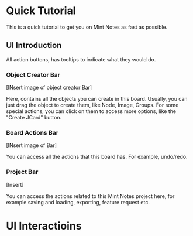 # Quick Tutorial

This is a quick tutorial to get you on Mint Notes as fast as possible.



## UI Introduction

All action buttons, has tooltips to indicate what they would do.



### Object Creator Bar

[INsert image of object creator Bar]

Here, contains all the objects you can create in this board. Usually, you can just drag the object to create them, like Node, Image, Groups. For some special actions, you can click on them to access more options, like the "Create JCard" button.



### Board Actions Bar

[INsert image of Bar]

You can access all the actions that this board has. For example, undo/redo.



### Project Bar

[Insert]

You can access the actions related to this Mint Notes project here, for example saving and loading, exporting, feature request etc.



# UI Interactioins

